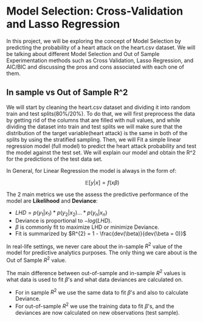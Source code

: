 # Model Selection: Cross-Validation and Lasso Regression
In this project, we will be exploring the concept of Model Selection by predicting the probability of a heart attack on the heart.csv dataset. We will be talking about different Model Selection and Out of Sample Experimentation methods such as Cross Validation, Lasso Regression, and AIC/BIC and discussing the pros and cons associated with each one of them. 

## In sample vs Out of Sample R^2
We will start by cleaning the heart.csv dataset and dividing it into random train and test splits(80%/20%). To do that, we will first preprocess the data by getting rid of the columns that are filled with null values, and while dividing the dataset into train and test splits we will make sure that the distribution of the target variable(heart attack) is the same in both of the splits by using the stratified sampling. 
Then, we will Fit a simple linear regression model (full model) to predict the heart attack probability and test the model against the test set.  We will explain our model and obtain the R^2 for the predictions of the test data set. 

In General, for Linear Regression the model is always in the form of: 

$$\mathbb{E}[y|x]=f(x\beta)$$

The 2 main metrics we use the assess the predictive performance of the model are **Likelihood** and **Deviance**:

* $LHD = p(y_{1}|x_{1}) * p(y_{2}|x_{2})...*p(y_{n}|x_{n})$
* Deviance is proportional to $-log(LHD)$.
* $\beta$ is commonly fit to maximize LHD or minimize Deviance.
* Fit is summarized by $R^{2} = 1 - \frac{dev(\beta)}{dev(\beta = 0)}$

In real-life settings, we never care about the in-sample $R^2$ value of the model for predictive analytics purposes. The only thing we care about is the Out of Sample $R^{2}$ value. 

The main difference between out-of-sample and in-sample $R^2$ values is what data is used to fit $\beta$'s and what data deviances are calculated on. 
* For in sample $R^2$ we use the same data to fit $\beta$'s and also to calculate Deviance.
* For out-of-sample $R^2$ we use the training data to fit $\beta$'s, and the deviances are now calculated on new observations (test sample).
